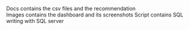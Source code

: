 Docs contains the csv files and the recommendation    
Images contains the dashboard and its screenshots
Script contains SQL writing with SQL server
